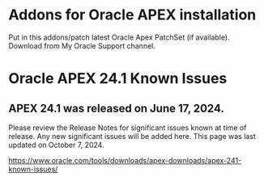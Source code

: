 # Addons for Oracle APEX installation

Put in this addons/patch latest Oracle Apex PatchSet (if available).
Download from My Oracle Support channel.

# Oracle APEX 24.1 Known Issues

## APEX 24.1 was released on June 17, 2024.

Please review the Release Notes for significant issues known at time of release. Any new significant issues will be added here. This page was last updated on October 7, 2024.

https://www.oracle.com/tools/downloads/apex-downloads/apex-241-known-issues/
